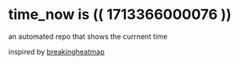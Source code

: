 # time_now is (( 1713366000076 ))

an automated repo that shows the currnent time

inspired by [breakingheatmap](https://github.com/breakingheatmap/breakingheatmap)
